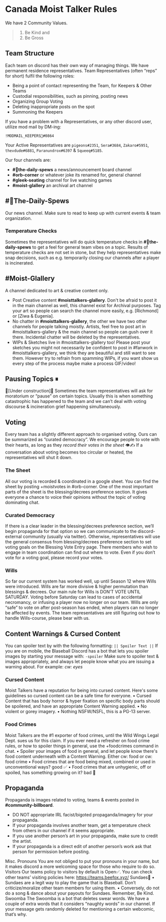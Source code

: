 # Canada Moist Talker Rules
We have 2 Community Values. 
> 1. Be Kind and 
> 2. Be Gross

## Team Structure
Each team on discord has their own way of managing things.  We have permanent residence representatives. Team Representatives (often “reps” for short) fulfil the following roles:
* Being a point of contact representing the Team, for Keepers & Other Teams
* Custodial responsibilities, such as pinning, posting news
* Organizing Group Voting
* Deleting inappropriate posts on the spot
* Summoning the Keepers

If you have a problem with a Representatives, or any other discord user, utilize mod mail by DM-ing: 
```
!MODMAIL_KEEPERS📮#0864 
````
Your Active Representatives are `pigeons#2351`, `Sera#3684`, `Zakaro#5951`, `thevdude#6881`, `Paranundrox#6397` & `Squeeq#5185`.

Our four channels are:
* **#📰the-daily-spews** a news/announcement board channel
* **#orb-corner** or whatever joke its renamed for, general channel
* **#gleek-seating** channel for live watching games
* **#moist-glallery** an archival art channel

## #📰The-Daily-Spews
Our news channel. Make sure to read to keep up with current events & team organization.
### Temperature Checks
Sometimes the representatives will do quick temperature checks in **#📰the-daily-spews** to get a feel for general team vibes on a topic. Results of temperature checks are not set in stone, but they help representatives make snap decisions, such as e.g. temporarily closing our channels after a player is incinerated.
## #Moist-Glallery
A channel dedicated to art & creative content only.
* Post Creative content **#moisttalkers-glallery**. Don't be afraid to post it in the main channel as well, this channel exist for Archival purposes. Tag your art so people can search the channel more easily, e.g. [Richmond] or [Ziwa & Eugenia].
* No chatter in **#moisttalkers-glallery**, the other we have two other channels for people talking moistly. Artists, feel free to post art in #moisttalkers-glallery & the main channel so people can gush over it there. Incidental chatter will be deleted by the representatives.
* WIPs & Sketches live in #moisttalkers-glallery too! Please post your sketches you might not necessarily be confident to post in #fanwork in #moisttalkers-glallery, we think they are beautiful and still want to see them. However try to refrain from spamming WIPs, if you want show us every step of the process maybe make a process GIF/video!

## Pausing Topics ⏸
🚧[Under construction]🚧
Sometimes the team representatives will ask for moratorium or “pause” on certain topics. Usually this is when something catastrophic has happened to the team and we can’t deal with voting discourse & incineration grief happening simultaneously.

## Voting
Every team has a slightly different approach to organised voting. Ours can be summarized as “curated democracy”. We encourage people to vote with their hearts, as long as they *record their votes in the sheet* 👁✍
If a conversation about voting becomes too circular or heated, the representatives will shut it down.
### The Sheet
All our voting is recorded & coordinated in a google sheet. You can find the sheet by posting +moistvotes in #orb-corner. One of the most important parts of the sheet is the blessing/decrees preference section. It gives everyone a chance to voice their opinions without the topic of voting dominating chat.
### Curated Democracy
If there is a clear leader in the blessing/decrees preference section, we’ll begin propaganda for that option so we can communicate to the discord-external community (usually via twitter). Otherwise, representatives will use the general consensus from  blessing/decrees preference section to set voting goals on the Blessing Vote Entry page. There members who wish to engage in team coordination can find out where to vote. Even if you don’t vote for a voting goal, please record your votes.
### Wills
So far our current system has worked well, up until Season 12 where Wills were introduced.  Wills are far more divisive & higher permutation than blessings & decrees. Our main rule for Wills is DON’T VOTE UNTIL SATURDAY. Voting before Saturday can lead to cases of accidental necromancy, or infusing a player now no longer on our team. Wills are only “safe” to vote on after post-season has ended, when players can no longer be affected by events. 
The team representatives are still figuring out how to handle Wills-course, please bear with us.
## Content Warnings & Cursed Content
You can spoiler text by with the  following formatting:
`|| Spoiler Text ||`
If you are on mobile, the Blaseball Discord has a bot that lets you spoiler images by starting your message with: 
`-spoiler`
Make sure to spoiler text & images appropriately, and always let people know what you are issuing a warning about. For example: *cw: eyes*
### Cursed Content
Moist Talkers have a reputation for being into cursed content. Here's some guidelines so cursed content can be a safe time for everyone.
    • Cursed Content that has body horror & hyper fixation on specific body parts should be spoilered, and have an appropriate Content Warning applied.
    • No violent or gorey imagery.
    • Nothing NSFW/NSFL, this is a PG-13 server.
### Food Crimes
Moist Talkers are the #1 exporter of food crimes, until the Wild Wings Legal Dept. sues us for this claim. If you ever need a refresher on food crime rules, or how to spoiler things in general, use the +foodcrimes command in chat.
    • Spoiler your images of food in general, and let people know there's food content underneath with a Content Warning. Either cw: food or cw: food crime
    • Food crimes that are food being mixed, combined or used in unconventional ways? good ✅
    • Food crimes that are unhygienic, off or spoiled, has something growing on it? bad 🚫
## Propaganda
Propaganda is images related to voting, teams & events posted in **#community-billboard**.
* DO NOT appropriate IRL facist/bigoted propaganda/imagery for your propaganda.
* If your propaganda involves another team, get a temperature check from others in our channel if it seems appropriate.
* If you use another person’s art in your propaganda, make sure to credit the artist.
* If your propaganda is a direct edit of another person’s work ask that person for permission before posting.

Misc.
Pronouns
You are not obliged to put your pronouns in your name, but it makes discord a more welcoming space for those who require to do so.
Visitors
Our teams policy to visitors by default is Open✅. You can check other teams’ visiting policies here: https://teams.beefox.xyz/
Sundaes🍨
    • Sundaes are a legit way to play the game that is Blaseball. Don’t criticize/moralize other team members for using them.
    • Conversely, do not do a song & dance about your payouts for Sundaes. Remember, Be Kind.
Swoomba
The Swoomba is a bot that deletes swear words. We have a couple of extra words that it considers “naughty words” in our channel. If your message gets randomly deleted for mentioning a certain webcomic, that’s why.

